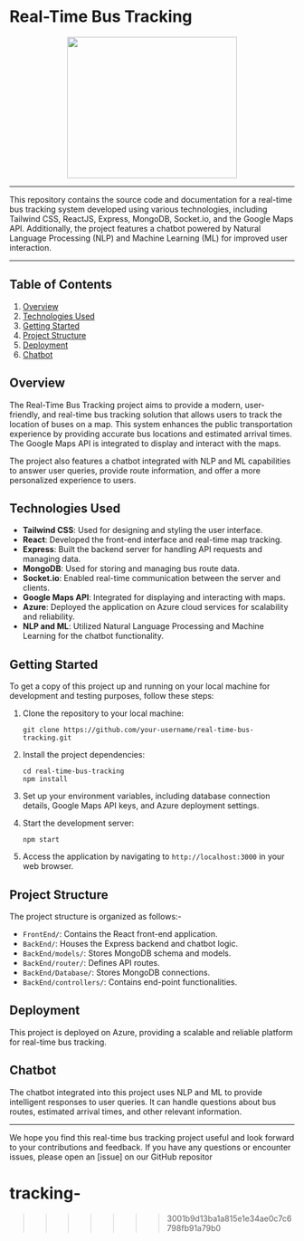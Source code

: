 
# Real-Time Bus Tracking 

<div align="center">
  <img src="" width="300" height="250">
</div>

---

This repository contains the source code and documentation for a real-time bus tracking system developed using various technologies, including Tailwind CSS, ReactJS, Express, MongoDB, Socket.io, and the Google Maps API. Additionally, the project features a chatbot powered by Natural Language Processing (NLP) and Machine Learning (ML) for improved user interaction.

---

## Table of Contents

1. [Overview](#overview)
2. [Technologies Used](#technologies-used)
3. [Getting Started](#getting-started)
4. [Project Structure](#project-structure)
5. [Deployment](#deployment)
6. [Chatbot](#chatbot)

## Overview

The Real-Time Bus Tracking project aims to provide a modern, user-friendly, and real-time bus tracking solution that allows users to track the location of buses on a map. This system enhances the public transportation experience by providing accurate bus locations and estimated arrival times. The Google Maps API is integrated to display and interact with the maps.

The project also features a chatbot integrated with NLP and ML capabilities to answer user queries, provide route information, and offer a more personalized experience to users.

## Technologies Used

- **Tailwind CSS**: Used for designing and styling the user interface.
- **React**: Developed the front-end interface and real-time map tracking.
- **Express**: Built the backend server for handling API requests and managing data.
- **MongoDB**: Used for storing and managing bus route data.
- **Socket.io**: Enabled real-time communication between the server and clients.
- **Google Maps API**: Integrated for displaying and interacting with maps.
- **Azure**: Deployed the application on Azure cloud services for scalability and reliability.
- **NLP and ML**: Utilized Natural Language Processing and Machine Learning for the chatbot functionality.

## Getting Started

To get a copy of this project up and running on your local machine for development and testing purposes, follow these steps:

1. Clone the repository to your local machine:

   ```shell
   git clone https://github.com/your-username/real-time-bus-tracking.git
   ```

2. Install the project dependencies:

   ```shell
   cd real-time-bus-tracking
   npm install
   ```

3. Set up your environment variables, including database connection details, Google Maps API keys, and Azure deployment settings.

4. Start the development server:

   ```shell
   npm start
   ```

5. Access the application by navigating to `http://localhost:3000` in your web browser.

## Project Structure

The project structure is organized as follows:-

- `FrontEnd/`: Contains the React front-end application.
- `BackEnd/`: Houses the Express backend and chatbot logic.
- `BackEnd/models/`: Stores MongoDB schema and models.
- `BackEnd/router/`: Defines API routes.
- `BackEnd/Database/`: Stores MongoDB connections.
- `BackEnd/controllers/`: Contains end-point functionalities.

## Deployment

This project is deployed on Azure, providing a scalable and reliable platform for real-time bus tracking. 

## Chatbot

The chatbot integrated into this project uses NLP and ML to provide intelligent responses to user queries. It can handle questions about bus routes, estimated arrival times, and other relevant information. 

---

We hope you find this real-time bus tracking project useful and look forward to your contributions and feedback. If you have any questions or encounter issues, please open an [issue] on our GitHub repositor
# tracking-
>>>>>>> 3001b9d13ba1a815e1e34ae0c7c6798fb91a79b0

